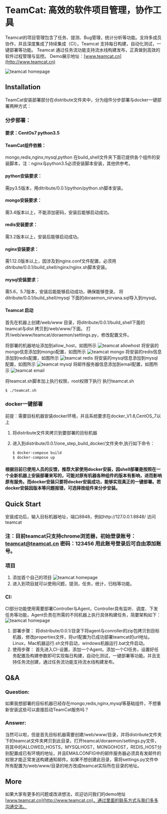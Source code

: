 # TeamCat: 高效的软件项目管理，协作工具

Teamcat的项目管理包含了任务、提测、Bug管理，统计分析等功能。支持多成员协作，并且深度集成了持续集成（CI）。Teamcat 支持每日构建，自动化测试，一键部署等功能。 Teamcat 通过任务流功能支持流水线构建发布，正真做到高效的软件过程管理与监控。
Demo展示地址：[www.teamcat.cn](http://www.teamcat.cn)

![teamcat homepage](screenshots/Teamcat_homepage.jpg)


## Installation

TeamCat安装部署部分在distribute文件夹中，分为组件分步部署与docker一键部署两种方式：

### 分步部署：
#### 要求：CentOs7  python3.5
#### TeamCat组件依赖：
mongo,redis,nginx,mysql,python
在build_shell文件夹下面已提供各个组件的安装脚本，注：nginx与python3.5必须安装脚本安装，其他供参考。
#### python安装要求：
需py3.5版本，用ditribute/0.0.1/python/python.sh脚本安装。
#### mongo安装要求：
需3.4版本以上，不能添加密码，安装后能够启动成功。
#### redis安装要求：
需3.2版本以上，安装后能够启动成功。
#### nginx安装要求：
需1.12.0版本以上，因涉及到nginx.conf文件配置，必须用ditribute/0.0.1/build_shell/nginx/nginx.sh脚本安装。
#### mysql安装要求：
需5.6，5.7版本，安装后能能够启动成功，确保能够登录。
将ditribute/0.0.1/build_shell/mysql 下面的doraemon_nirvana.sql导入到mysql。

#### Teamcat 启动
首先在机器上创建/web/www 目录，将ditribute/0.0.1/build_shell下面的 teamcat与dist 拷贝到/web/www/下面。
打开/web/www/teamcat/doraemon/settings.py，修改配置文件。

将部署的机器地址添加到allow_host，如图所示
![teamcat allowhost](screenshots/settings_allowhost.jpg)
将安装的mongo信息添加到mongo配置，如图所示
![teamcat mongo](screenshots/settings_mongo.jpg)
将安装的redis信息添加到redis配置，如图所示
![teamcat redis](screenshots/settings_redis.jpg)
将安装的mysql信息添加到mysql配置，如图所示
![teamcat mysql](screenshots/settings_mysql.jpg)
将邮件服务器信息添加到email配置，如图所示
![teamcat email](screenshots/settings_email.jpg)

将teamcat.sh脚本加上执行权限，root权限下执行
   执行teamcat.sh
   
   ```sh
   $ ./teamcat.sh
   ```

### docker一键部署

前提：需要目标机器安装docker环境，并且系统要求在docker_V1.8,CentOS_7以上
1. 将distribute文件夹拷贝到要部署的目标机器
2. 进入到distribute/0.0.1/one_step_build_docker/文件夹中,执行如下命令：
 
   ```sh
   $ docker-compose build
   $ docker-compose up
   ```
#### 根据目前已使用人员的反馈，推荐大家使用docker安装，因shell部署是按照在一个全新机器上安装部署来写的，可能对原有机器各种组件的版本有影响，进而影响原有服务。而docker安装只要将docker安装成功，能够实现真正的一键部署。若docker安装因版本等问题报错，可选择按组件来分步安装。

## Quick Start

   安装成功后，输入目标机器地址，端口8848，例如http://127.0.0.1:8848/ 访问teamcat
   
### 注：目前teamcat只支持chrome浏览器，初始登录账号：teamcat@teamcat.cn 密码：123456  用此账号登录后可自由添加账号。

### 项目
1. 添加首个自己的项目
![teamcat homepage](screenshots/Teamcat_program.jpg)
2. 进入到项目就可以使用问题，提测，任务，统计，归档等功能。
### CI:
   CI部分功能使用需要部署Controller与Agent，Controller具有监听、调度、下发任务等功能，Agent负责在所需的不同机器上执行具体构建任务，简要架构如下：
![teamcat homepage](screenshots/Teamcat_CI.jpg)
1. 部署步骤：
   将distribute/0.0.1/目录下将agent与conroller的zip包拷贝到目标机器，修改properties文件，将url配置为已成功部署teamcat的url地址。Linux，Mac机器运行.sh文件启动，windows机器运行.bat文件启动。
2. 使用步骤：
   首先进入CI-设置，添加一个Agent。添加一个CI任务，设置好任务配置及构建参数即可实现每日构建，自动化测试，一键部署等功能。并且支持任务流创建，通过任务流功能支持流水线构建发布。

## Q&A
### Question:
如果我想部署的目标机器已经存在mongo,redis,nginx,mysql等基础组件，不想重新安装这些可以直接启动TeamCat服务吗？

### Answer:
当然可以啦，但是首先目标机器需要创建/web/www/目录，并将distribute文件夹下的teamcat文件夹拷贝到此目录，打开teamcat/doraemon/settings.py文件，将其中的ALLOWED_HOSTS，MYSQLHOST，MONGOHOST，REDIS_HOST分别配置成已有环境的地址，并且EMAILCONFIG中的邮件服务器必须具有发邮件的权限才能正常发送构建通知邮件。如果不想创建此目录，需将settings.py文件中所有配置为/web/www/目录的地方改成teamcat实际所在目录的地址。

## More

如果大家有更多的问题或改进想法，欢迎访问我们的demo地址[www.teamcat.cn](http://www.teamcat.cn)，通过里面的联系方式与我们多多沟通交流。

